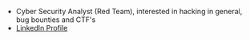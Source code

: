 - Cyber Security Analyst (Red Team), interested in hacking in general, bug bounties and CTF's
- [LinkedIn Profile](https://www.linkedin.com/in/bruno-menna-barreto-36a371160)

<!---
mennabruno/mennabruno is a ✨ special ✨ repository because its `README.md` (this file) appears on your GitHub profile.
You can click the Preview link to take a look at your changes.
--->
